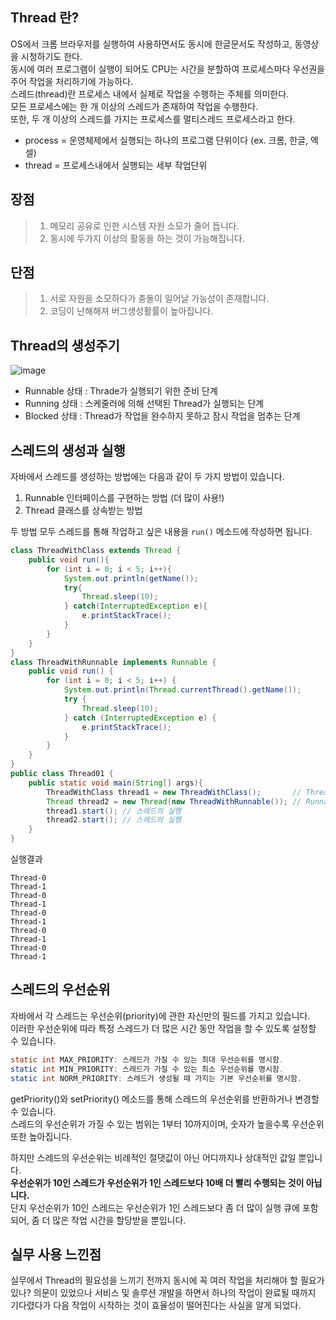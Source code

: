 ## Thread 란?
OS에서 크롬 브라우저를 실행하여 사용하면서도 동시에 한글문서도 작성하고, 동영상을 시청하기도 한다. <br>
동시에 여러 프로그램이 실행이 되어도 CPU는 시간을 분할하여 프로세스마다 우선권을 주어 작업을 처리하기에 가능하다. <br>
스레드(thread)란 프로세스 내에서 실제로 작업을 수행하는 주체를 의미한다. <br>
모든 프로세스에는 한 개 이상의 스레드가 존재하여 작업을 수행한다. <br>
또한, 두 개 이상의 스레드를 가지는 프로세스를 멀티스레드 프로세스라고 한다.

* process = 운영체제에서 실행되는 하나의 프로그램 단위이다 (ex. 크롬, 한글, 엑셀)
* thread = 프로세스내에서 실행되는 세부 작업단위

## 장점
> 1. 메모리 공유로 인한 시스템 자원 소모가 줄어 듭니다.
> 2. 동시에 두가지 이상의 활동을 하는 것이 가능해집니다.

## 단점
> 1. 서로 자원을 소모하다가 충돌이 일어날 가능성이 존재합니다.
> 2. 코딩이 난해해져 버그생성활률이 높아집니다.

## Thread의 생성주기
![image](https://github.com/jinjucha/jinjucha.github.io/assets/46393932/af77a605-8cec-4262-ae12-c53af0ed34e9)
* Runnable 상태 : Thrade가 실행되기 위한 준비 단계
* Running 상태 : 스케줄러에 의해 선택된 Thread가 실행되는 단계
* Blocked 상태 : Thread가 작업을 완수하지 못하고 잠시 작업을 멈추는 단계

## 스레드의 생성과 실행
자바에서 스레드를 생성하는 방법에는 다음과 같이 두 가지 방법이 있습니다.  
1. Runnable 인터페이스를 구현하는 방법 (더 많이 사용!)
2. Thread 클래스를 상속받는 방법

두 방법 모두 스레드를 통해 작업하고 싶은 내용을 `run()` 메소드에 작성하면 됩니다.

```java
class ThreadWithClass extends Thread {
    public void run(){
        for (int i = 0; i < 5; i++){
            System.out.println(getName());
            try{
                Thread.sleep(10);
            } catch(InterruptedException e){
                e.printStackTrace();
            }
        }
    }
}
class ThreadWithRunnable implements Runnable {
    public void run() {
        for (int i = 0; i < 5; i++) {
            System.out.println(Thread.currentThread().getName());
            try {
                Thread.sleep(10);
            } catch (InterruptedException e) {
                e.printStackTrace();
            }
        }
    }
}
public class Thread01 {
    public static void main(String[] args){
        ThreadWithClass thread1 = new ThreadWithClass();       // Thread 클래스를 상속받는 방법
        Thread thread2 = new Thread(new ThreadWithRunnable()); // Runnable 인터페이스를 구현하는 방법
        thread1.start(); // 스레드의 실행
        thread2.start(); // 스레드의 실행
    }
}
```

실행결과
```
Thread-0
Thread-1
Thread-0
Thread-1
Thread-0
Thread-1
Thread-0
Thread-1
Thread-0
Thread-1
```

## 스레드의 우선순위
자바에서 각 스레드는 우선순위(priority)에 관한 자신만의 필드를 가지고 있습니다.  
이러한 우선순위에 따라 특정 스레드가 더 많은 시간 동안 작업을 할 수 있도록 설정할 수 있습니다.  

```java
static int MAX_PRIORITY: 스레드가 가질 수 있는 최대 우선순위를 명시함.
static int MIN_PRIORITY: 스레드가 가질 수 있는 최소 우선순위를 명시함.
static int NORM_PRIORITY: 스레드가 생성될 때 가지는 기본 우선순위를 명시함.
```
getPriority()와 setPriority() 메소드를 통해 스레드의 우선순위를 반환하거나 변경할 수 있습니다.  
스레드의 우선순위가 가질 수 있는 범위는 1부터 10까지이며, 숫자가 높을수록 우선순위 또한 높아집니다.

하지만 스레드의 우선순위는 비례적인 절댓값이 아닌 어디까지나 상대적인 값일 뿐입니다.  
**우선순위가 10인 스레드가 우선순위가 1인 스레드보다 10배 더 빨리 수행되는 것이 아닙니다.**  
단지 우선순위가 10인 스레드는 우선순위가 1인 스레드보다 좀 더 많이 실행 큐에 포함되어, 좀 더 많은 작업 시간을 할당받을 뿐입니다.


## 실무 사용 느낀점
실무에서 Thread의 필요성을 느끼기 전까지 동시에 꼭 여러 작업을 처리해야 할 필요가 있나? 
의문이 있었으나 서비스 및 솔루션 개발을 하면서 하나의 작업이 완료될 때까지 기다렸다가 
다음 작업이 시작하는 것이 효율성이 떨어진다는 사실을 알게 되었다.

